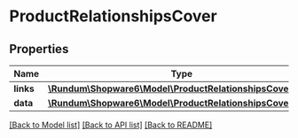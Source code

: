 # ProductRelationshipsCover

## Properties
Name | Type | Description | Notes
------------ | ------------- | ------------- | -------------
**links** | [**\Rundum\Shopware6\Model\ProductRelationshipsCoverLinks**](ProductRelationshipsCoverLinks.md) |  | [optional] 
**data** | [**\Rundum\Shopware6\Model\ProductRelationshipsCoverData**](ProductRelationshipsCoverData.md) |  | [optional] 

[[Back to Model list]](../../README.md#documentation-for-models) [[Back to API list]](../../README.md#documentation-for-api-endpoints) [[Back to README]](../../README.md)

